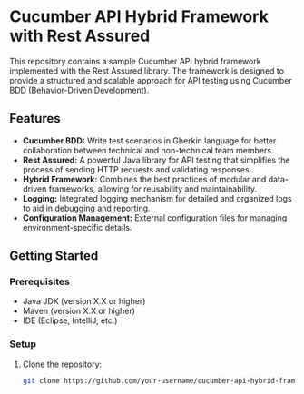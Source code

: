 # Cucumber API Hybrid Framework with Rest Assured

This repository contains a sample Cucumber API hybrid framework implemented with the Rest Assured library. The framework is designed to provide a structured and scalable approach for API testing using Cucumber BDD (Behavior-Driven Development).

## Features

- **Cucumber BDD:** Write test scenarios in Gherkin language for better collaboration between technical and non-technical team members.
- **Rest Assured:** A powerful Java library for API testing that simplifies the process of sending HTTP requests and validating responses.
- **Hybrid Framework:** Combines the best practices of modular and data-driven frameworks, allowing for reusability and maintainability.
- **Logging:** Integrated logging mechanism for detailed and organized logs to aid in debugging and reporting.
- **Configuration Management:** External configuration files for managing environment-specific details.

## Getting Started

### Prerequisites

- Java JDK (version X.X or higher)
- Maven (version X.X or higher)
- IDE (Eclipse, IntelliJ, etc.)

### Setup

1. Clone the repository:

   ```bash
   git clone https://github.com/your-username/cucumber-api-hybrid-framework.git
